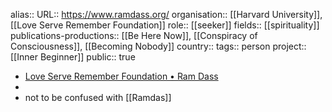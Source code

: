 alias::
URL:: https://www.ramdass.org/
organisation:: [[Harvard University]], [[Love Serve Remember Foundation]] 
role:: [[seeker]] 
fields:: [[spirituality]] 
publications-productions:: [[Be Here Now]], [[Conspiracy of Consciousness]], [[Becoming Nobody]] 
country::
tags:: person
project:: [[Inner Beginner]] 
public:: true

- [Love Serve Remember Foundation • Ram Dass](https://www.ramdass.org/)
-
- not to be confused with [[Ramdas]]